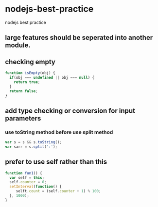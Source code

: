 # nodejs-best-practice
nodejs best practice

## large features should be seperated into another module.
## checking empty
```javascript
function isEmpty(obj) {
  if(obj === undefined || obj === null) {
    return true;
  }
  return false;
}
```
## add type checking or conversion for input parameters
### use toString method before use split method
```javascript
var s = s && s.toString();
var sarr = s.split(':');
```

## prefer to use self rather than this
```javascript
function fun1() {
  var self = this;
  self.counter = 0;
  setInterval(function() {
     selft.count = (self.counter + 1) % 100;
  }, 1000);
}
```

